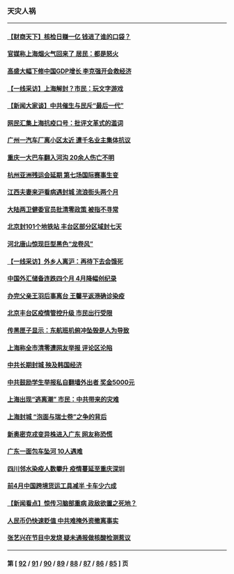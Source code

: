 ### 天灾人祸
---
#### [【财商天下】核检日赚一亿 钱进了谁的口袋？](../../pages/ncid280/n13740132.md) 
#### [官媒称上海烟火气回来了 居民：都是怒火](../../pages/ncid280/n13740202.md) 
#### [高盛大幅下修中国GDP增长 李克强开会救经济](../../pages/ncid280/n13739993.md) 
#### [【一线采访】上海解封？市民：玩文字游戏](../../pages/ncid280/n13740061.md) 
#### [【新闻大家谈】中共催生与民斥“最后一代”](../../pages/ncid280/n13739992.md) 
#### [网民汇集上海抗疫口号：批评文革式的滥词](../../pages/ncid280/n13739682.md) 
#### [广州一汽车厂离小区太近 遭千名业主集体抗议](../../pages/ncid280/n13739826.md) 
#### [重庆一大巴车翻入河沟 20余人伤亡不明](../../pages/ncid280/n13739873.md) 
#### [杭州亚洲残运会延期 第七场国际赛事生变](../../pages/ncid280/n13739805.md) 
#### [江西夫妻来沪看病遇封城 流浪街头两个月](../../pages/ncid280/n13739761.md) 
#### [大陆两卫健委官员批清零政策  被指不寻常](../../pages/ncid280/n13739710.md) 
#### [北京封101个地铁站 丰台区部分区域封七天](../../pages/ncid280/n13739596.md) 
#### [河北唐山惊现巨型黑色“龙卷风”](../../pages/ncid280/n13739532.md) 
#### [【一线采访】外乡人离沪：再待下去会饿死](../../pages/ncid280/n13739209.md) 
#### [中国外汇储备连跌四个月 4月降幅创纪录](../../pages/ncid280/n13739541.md) 
#### [办完父亲王羽后事离台 王馨平返港确诊染疫](../../pages/ncid280/n13739363.md) 
#### [北京丰台区疫情管控升级 市民出行受限](../../pages/ncid280/n13739440.md) 
#### [传黑匣子显示：东航班机俯冲坠毁是人为导致](../../pages/ncid280/n13739368.md) 
#### [上海称全市清零遭网友举报 评论区沦陷](../../pages/ncid280/n13739174.md) 
#### [中共长期封城 殃及韩国经济](../../pages/ncid280/n13739351.md) 
#### [中共鼓励学生举报私自翻墙外出者 奖金5000元](../../pages/ncid280/n13739345.md) 
#### [上海出现“逃离潮” 市民：中共带来的灾难](../../pages/ncid280/n13739175.md) 
#### [上海封城 “泡面与瑞士卷”之争的背后](../../pages/ncid280/n13739058.md) 
#### [新奥密克戎变异株进入广东 网友称恐慌](../../pages/ncid280/n13739150.md) 
#### [广东一面包车坠河 10人遇难](../../pages/ncid280/n13739148.md) 
#### [四川邻水染疫人数攀升 疫情蔓延至重庆深圳](../../pages/ncid280/n13739002.md) 
#### [前4月中国跨境货运工具减半 卡车少六成](../../pages/ncid280/n13738983.md) 
#### [【新闻看点】惊传习脑部重病 政敌欲置之死地？](../../pages/ncid280/n13738763.md) 
#### [人民币仍快速贬值 中共难掩外资撤离事实](../../pages/ncid280/n13738925.md) 
#### [张艺兴在节目中发烧 疑未通报做核酸检测惹议](../../pages/ncid280/n13738712.md) 

---
#### 第 [ [92](./92.md) / [91](./91.md) / [90](./90.md) / [89](./89.md) / [88](./88.md) / [87](./87.md) / [86](./86.md) / [85](./85.md) ] 页
